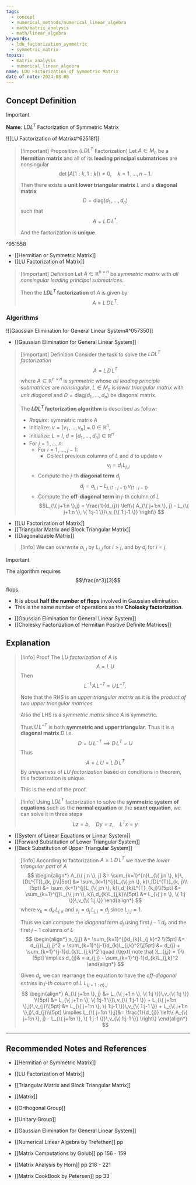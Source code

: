 ```yaml
---
tags:
  - concept
  - numerical_methods/numerical_linear_algebra
  - math/matrix_analysis
  - math/linear_algebra
keywords:
  - ldu_factorization_symmetric
  - symmetric_matrix
topics:
  - matrix_analysis
  - numerical_linear_algebra
name: LDU Factorization of Symmetric Matrix
date of note: 2024-08-08
---
```


## Concept Definition

>[!important]
>**Name**: $LDL^T$ Factorization of Symmetric Matrix

![[LU Factorization of Matrix#^62518f]]

>[!important] Proposition ($LDL^{T}$ Factorization)
>Let $A\in M_{n}$ be a **Hermitian matrix** and all of its **leading principal submatrices** are nonsingular $$\det \left( A[1:k, 1:k] \right) \neq 0, \quad k=1\,{,}\ldots{,}\,n-1.$$
>
>Then there exists a **unit lower triangular matrix** $L$ and a **diagonal matrix** $$D = \text{diag}(d_{1}\,{,}\ldots{,}\,d_{n})$$ such that $$A = L\,D\,L^{*}.$$
>
>And the factorization is **unique**.

^951558

- [[Hermitian or Symmetric Matrix]]
- [[LU Factorization of Matrix]]

>[!important] Definition
>Let $A\in \mathbb{R}^{n\times n}$ be *symmetric matrix* with *all nonsingular leading principal submatrices*.
>
>Then the **$LDL^{T}$ factorization** of $A$ is given by $$A = L\,D\,L^{T}.$$


### Algorithms

![[Gaussian Elimination for General Linear System#^057350]]

- [[Gaussian Elimination for General Linear System]]


>[!important] Definition
>Consider the task to solve the *$LDL^{T}$ factorization* $$A= L\,D\,L^{T}$$ where $A\in \mathbb{R}^{n\times n}$ is *symmetric* whose *all leading principle submatrices* are *nonsingular*, $L\in M_{n}$ is *lower triangular matrix* with *unit diagonal* and $D = \text{diag}(d_{1}\,{,}\ldots{,}\,d_{n})$ be diagonal matrix.
>
>The **$LDL^{T}$ factorization algorithm** is described as follow:
>- *Require*: symmetric matrix $A$
>- Initialize: $v = [v_{1}\,{,}\ldots{,}\,v_{n}]=0\in \mathbb{R}^{n}$,
>- Initialize: $L = I$, $d=[d_{1}\,{,}\ldots{,}\,d_{n}]\in \mathbb{R}^{n}$
>- For $j=1\,{,}\ldots{,}\,n$:
>	- For $i=1\,{,}\ldots{,}\,j-1$:
>		- Collect previous columns of $L$ and $d$ to update $v$ $$v_{i} = d_{i}\,L_{j,i}$$
>	- Compute the $j$-th **diagonal term** $d_{j}$ $$d_{j} = a_{j,j} - L_{j, \{ 1:j-1 \}}\,v_{\{ 1:j-1 \}}$$
>	- Compute the **off-diagonal term** in $j$-th column of $L$ $$L_{\{ j+1:n \},j} = \frac{1}{d_{j}} \left\{   A_{\{ j+1:n \}, j} - L_{\{ j+1:n \}, \{ 1:j-1 \}}\,v_{\{ 1:j-1 \}} \right\} $$

- [[LU Factorization of Matrix]]
- [[Triangular Matrix and Block Triangular Matrix]]
- [[Diagonalizable Matrix]]

>[!info]
>We can overwrite $a_{i,j}$ by $L_{i,j}$ for $i>j$, and by $d_{i}$ for $i=j$.

>[!important] 
>The algorithm requires $$\frac{n^3}{3}$$ flops. 
>- It is about **half the number of flops** involved in Gaussian elimination.
>- This is the same number of operations as the **Cholosky factorization**.

- [[Gaussian Elimination for General Linear System]]
- [[Cholesky Factorization of Hermitian Positive Definite Matrices]]

## Explanation

>[!info] Proof
>The *LU factorization* of $A$ is $$A = L\,U$$ Then $$L^{-1}\,A\,L^{-T} = U\,L^{-T}.$$
>
>Note that the RHS is an *upper triangular matrix* as it is the *product of two upper triangular matrices.*
>
>Also the LHS is a *symmetric matrix* since $A$ is symmetric.
>
>Thus $U\,L^{-T}$ is both **symmetric and upper triangular**. Thus it is a **diagonal matrix** $D$ i.e. $$D = U\,L^{-T} \implies D\,L^{T} = U$$ Thus $$A = L\,U = L\,D\,L^{T}$$ By *uniqueness* of *LU factorization* based on conditions in theorem, this factorization is unique. 
>
>This is the end of the proof.

>[!info]
>Using $LDL^{T}$ factorization to solve the **symmetric system of equations** such as the **normal equation** or the **scant equation**, we can solve it in three steps
>$$
>Lz = b, \quad Dy = z, \quad L^{T}x = y
>$$

- [[System of Linear Equations or Linear System]]
- [[Forward Substitution of Lower Triangular System]]
- [[Back Substitution of Upper Triangular System]]

>[!info]
>According to factorization $A = L\,D\,L^{T}$ we have the *lower triangular part* of $A$
>$$
>\begin{align*}
>A_{\{ j:n \}, j} &= \sum_{k=1}^{n}L_{\{ j:n \}, k}\,[DL^{T}]_{k, j}\\[5pt]
>&= \sum_{k=1}^{j}L_{\{ j:n \}, k}\,[DL^{T}]_{k, j}\\[5pt]
>&= \sum_{k=1}^{j}L_{\{ j:n \}, k}\,d_{k}L^{T}_{k,j}\\[5pt]
>&= \sum_{k=1}^{j}L_{\{ j:n \}, k}\,d_{k}L_{j,k}\\[5pt]
>&= L_{\{ j:n \}, \{ 1:j \}}\,v_{\{ 1:j \}} 
>\end{align*}
>$$
>where $v_{k} = d_{k}\,L_{j,k}$ and $v_{j}= d_{j}\,L_{j,j} = d_{j}$ since $L_{j,j}=1$.
>
>Thus we can compute the *diagonal term* $d_{j}$ using first $j-1$ $d_{k}$ and the first $j-1$ columns of $L$
>$$
>\begin{align*}
> a_{j,j} &= \sum_{k=1}^{j}d_{k}L_{j,k}^2 \\[5pt] 
> &= d_{j}L_{j,j}^2 + \sum_{k=1}^{j-1}d_{k}L_{j,k}^2\\[5pt] 
> &= d_{j}  + \sum_{k=1}^{j-1}d_{k}L_{j,k}^2 \quad (\text{ note that }L_{j,j} = 1)\\[5pt]
> \implies d_{j}& = a_{j,j} - \sum_{k=1}^{j-1}d_{k}L_{j,k}^2 
>\end{align*}
>$$
>
>Given $d_{j}$, we can rearrange the equation to have the *off-diagonal entries* in *$j$-th column* of $L$ $L_{\{ j+1:n \},j}$ 
>$$
>\begin{align*}
> A_{\{ j+1:n \}, j} &= L_{\{ j+1:n \}, \{ 1:j \}}\,v_{\{ 1:j \}} \\[5pt]
> &=  L_{\{ j+1:n \}, \{ 1:j-1 \}}\,v_{\{ 1:j-1 \}} + L_{\{ j+1:n \},j}\,v_{j}\\[5pt]
> &=  L_{\{ j+1:n \}, \{ 1:j-1 \}}\,v_{\{ 1:j-1 \}} + L_{\{ j+1:n \},j}\,d_{j}\\[5pt]
> \implies L_{\{ j+1:n \},j}&= \frac{1}{d_{j}} \left\{   A_{\{ j+1:n \}, j} - L_{\{ j+1:n \}, \{ 1:j-1 \}}\,v_{\{ 1:j-1 \}} \right\} 
>\end{align*}
>$$




-----------
##  Recommended Notes and References


- [[Hermitian or Symmetric Matrix]]
- [[LU Factorization of Matrix]]
- [[Triangular Matrix and Block Triangular Matrix]]
- [[Matrix]]
- [[Orthogonal Group]]
- [[Unitary Group]]
- [[Gaussian Elimination for General Linear System]]


- [[Numerical Linear Algebra by Trefethen]] pp 
- [[Matrix Computations by Golub]] pp 156 - 159
- [[Matrix Analysis by Horn]] pp 218 - 221
- [[Matrix CookBook by Petersen]] pp 33